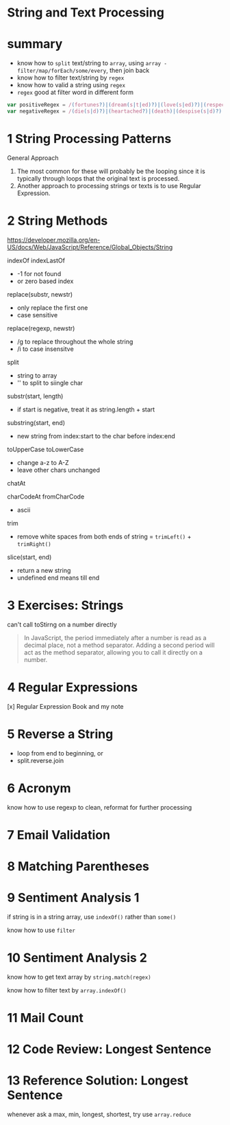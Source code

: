 String and Text Processing
============================

# summary
- know how to `split` text/string to `array`, using `array - filter/map/forEach/some/every`, then join back 
- know how to filter text/string by `regex`
- know how to valid a string using `regex`
- `regex` good at filter word in different form

```js
var positiveRegex = /(fortunes?)|(dream(s|t|ed)?)|(love(s|ed)?)|(respect(s|ed)?)|(patien(ce|t)?)|(devout(ly)?)|(noble)|(resolut(e|ion)?)/gi;
var negativeRegex = /(die(s|d)?)|(heartached?)|(death)|(despise(s|d)?)|(scorn(s|ed)?)|(weary)|(troubles?)|(oppress(es|ed|or)?)/gi;

```

# 1	String Processing Patterns


General Approach

1. The most common for these will probably be the looping since it is typically through loops that the original text is processed.
2. Another approach to processing strings or texts is to use Regular Expression.


# 2	String Methods
https://developer.mozilla.org/en-US/docs/Web/JavaScript/Reference/Global_Objects/String

indexOf indexLastOf
- -1 for not found
- or zero based index

replace(substr, newstr)
- only replace the first one
- case sensitive

replace(regexp, newstr)
- /g to replace throughout the whole string
- /i to case insensitve

split
- string to array
- '' to split to siingle char

substr(start, length)
- if start is negative, treat it as string.length + start

substring(start, end)
- new string from index:start to the char before index:end

toUpperCase toLowerCase
- change a-z to A-Z
- leave other chars unchanged

chatAt


charCodeAt fromCharCode
- ascii

trim
- remove white spaces from both ends of string = `trimLeft()` + `trimRight()`

slice(start, end)
- return a new string
- undefined end means till end

# 3	Exercises: Strings

can't call toStirng on a number directly

> In JavaScript, the period immediately after a number is read as a decimal place, not a method separator. Adding a second period will act as the method separator, allowing you to call it directly on a number.


# 4	Regular Expressions

[x] Regular Expression Book and my note

# 5	Reverse a String

- loop from end to beginning, or
- split.reverse.join

# 6	Acronym

know how to use regexp to clean, reformat for further processing

# 7	Email Validation


# 8	Matching Parentheses


# 9	Sentiment Analysis 1

if string is in a string array, use `indexOf()` rather than `some()`

know how to use `filter`

# 10	Sentiment Analysis 2

know how to get text array by `string.match(regex)`

know how to filter text by `array.indexOf()` 

# 11	Mail Count

# 12	Code Review: Longest Sentence
# 13	Reference Solution: Longest Sentence

whenever ask a max, min, longest, shortest, try use `array.reduce`
